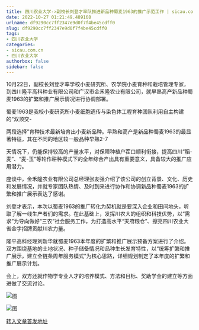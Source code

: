 ```yaml
---
title: 四川农业大学->副校长刘登才率队推进新品种蜀麦1963的推广示范工作 | sicau.com.cn
date: 2022-10-27 01:21:49.489168
urlname: df9290cc7ff2347e9d0f7f4be45cdff0
slug: df9290cc7ff2347e9d0f7f4be45cdff0
tags: 
- 四川农业大学
categories:
- sicau.com.cn
- 四川农业大学
authorbox: false
sidebar: false
---
```

10月22日，副校长刘登才率学校小麦研究所、农学院小麦育种和栽培管理专家，到四川隆平高科种业有限公司和广汉市金禾隆农业有限公司，就早熟高产新品种蜀麦1963的扩繁和推广展示情况进行协调部署。

蜀麦1963是我校小麦研究所小麦细胞遗传与染色体工程育种团队利用自主构建的“双顶交-

两段选择”育种技术最新培育出小麦新品种。早熟和高产是新品种蜀麦1963的最显著特征，其在不同的地区较一般品种早熟2-7
<!--more-->
天情况下，仍能保持较高的产量水平，对保障种植户茬口顺利衔接，提高四川“稻-麦”、“麦-玉”等轮作耕种模式下的全年综合产出具有重要意义，具备较大的推广应用潜力。

座谈中，金禾隆农业有限公司总经理张友强介绍了该公司的创立背景、文化、历史和发展情况，并就专家团队热情、及时到来进行协作和协调新品种蜀麦1963的扩繁和推广展示表达了感谢。

刘登才表示，本次以蜀麦1963的推广转化为契机就是要深入企业和田间地头，听取了解一线生产者们的需求。在此基础上，发挥川农大的组织和科技优势，以“需求”为导向做好“三农”社会服务工作，为打造高水平“天府粮仓”、擦亮四川农业大省金字招牌贡献川农力量。

隆平高科经理刘新华就蜀麦1963本年度的扩繁和推广展示预备方案进行了介绍。双方围绕基地的土地状况、种子储备情况和品种生长发育特性，以“统筹扩繁和推广展示，建立全链条周年服务模式”为核心思路，详细规划制定了本年度的扩繁和推广展示计划。

会上，双方还就作物学专业人才的培养模式、方法和目标、奖助学金的建立等方面进做了交流讨论。

![图](https://news.sicau.edu.cn/__local/0/E2/7C/1846ED4D4E989C081DB6FD135A0_E963D847_4AE0E.jpg)

![图](https://news.sicau.edu.cn/__local/A/C5/A1/A510BA098603AF658204C92CC71_A21A62CF_32F0C.jpg)

[转入文章首发地址](https://news.sicau.edu.cn/info/1078/69953.htm)